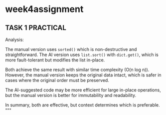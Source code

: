 # week4assignment
## TASK 1 PRACTICAL
Analysis:

The manual version uses `sorted()` which is non-destructive and straightforward.
The AI version uses `list.sort()` with `dict.get()`, which is more fault-tolerant but modifies the list in-place.

Both achieve the same result with similar time complexity (O(n log n)). 
However, the manual version keeps the original data intact, which is safer in cases where the original order must be preserved.

The AI-suggested code may be more efficient for large in-place operations,
but the manual version is better for immutability and readability.

In summary, both are effective, but context determines which is preferable.
"""